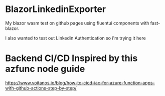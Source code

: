 # BlazorLinkedinExporter
My blazor wasm test on github pages using fluentui components with fast-blazor.

I also wanted to test out Linkedin Authentication so i'm trying it here

# Backend CI/CD Inspired by this azfunc node guide
https://www.voitanos.io/blog/how-to-cicd-iac-for-azure-function-apps-with-github-actions-step-by-step/